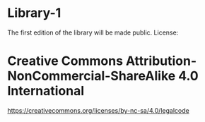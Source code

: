 # Library-1
The first edition of the library will be made public.
License:
# Creative Commons Attribution-NonCommercial-ShareAlike 4.0 International 
https://creativecommons.org/licenses/by-nc-sa/4.0/legalcode
